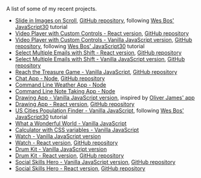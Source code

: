 <!-- ### My portfolio site: http://codepen.io/PiotrBerebecki/full/wzkkdG -->

A list of some of my recent projects.

* [Slide in Images on Scroll](https://slide-in-images-on-scroll.herokuapp.com), [GitHub repository](https://github.com/PiotrBerebecki/slide-in-images-on-scroll), following [Wes Bos' JavaScript30](https://javascript30.com/) tutorial
* [Video Player with Custom Controls - React version](https://custom-video-player-react.herokuapp.com/), [GitHub repository](https://github.com/PiotrBerebecki/custom-video-player-react)
* [Video Player with Custom Controls - Vanilla JavaScript version](https://custom-video-player-js.herokuapp.com), [GitHub repository](https://github.com/PiotrBerebecki/custom-video-player), following [Wes Bos' JavaScript30](https://javascript30.com/) tutorial
* [Select Multiple Emails with Shift - React version](https://select-multiple-emails.herokuapp.com), [GitHub repository](https://github.com/PiotrBerebecki/select-multiple-emails-with-shift-react)
* [Select Multiple Emails with Shift - Vanilla JavaScript version](https://blooming-lake-76654.herokuapp.com), [GitHub repository](https://github.com/PiotrBerebecki/select-multiple-emails-with-shift)
* [Reach the Treasure Game - Vanilla JavaScript](https://secure-bastion-76285.herokuapp.com), [GitHub repository](https://github.com/PiotrBerebecki/reach-the-treasure-game)
* [Chat App - Node](https://salty-beach-85290.herokuapp.com), [GitHub repository](https://github.com/PiotrBerebecki/chat-app-node)
* [Command Line Weather App - Node](https://github.com/PiotrBerebecki/weather-app-node)
* [Command Line Note Taking App - Node](https://github.com/PiotrBerebecki/notes-app-node)
* [Drawing App - Vanilla JavaScript version](http://codepen.io/PiotrBerebecki/full/oYObme/), inspired by [Oliver James' app](http://codepen.io/oliverjam/full/bBOBKR/)
* [Drawing App - React version](https://piotrberebecki.github.io/drawing-app-react/), [GitHub repository](https://github.com/PiotrBerebecki/drawing-app-react)
* [US Cities Population Finder - Vanilla JavaScript](http://codepen.io/PiotrBerebecki/full/woNmdr), following [Wes Bos' JavaScript30](https://javascript30.com/) tutorial
* [What a Wonderful World - Vanilla JavaScript](http://s.codepen.io/PiotrBerebecki/full/jVdMWo)
* [Calculator with CSS variables - Vanilla JavaScript](http://codepen.io/PiotrBerebecki/full/jrMeWZ)
* [Watch - Vanilla JavaScript version](http://codepen.io/PiotrBerebecki/full/xRQagp)
* [Watch - React version](https://piotrberebecki.github.io/watch-react/), [GitHub repository](https://github.com/PiotrBerebecki/watch-react)
* [Drum Kit - Vanilla JavaScript version](http://codepen.io/PiotrBerebecki/full/QGVrMv)
* [Drum Kit - React version](https://piotrberebecki.github.io/drum-kit-react/), [GitHub repository](https://github.com/PiotrBerebecki/drum-kit-react)
* [Social Skills Hero - Vanilla JavaScript version](https://piotrberebecki.github.io/social-skills-hero/), [GitHub repository](https://github.com/PiotrBerebecki/social-skills-hero/)
* [Social Skills Hero - React version](https://piotrberebecki.github.io/social-skills-hero-react/), [GitHub repository](https://github.com/PiotrBerebecki/social-skills-hero-react/)
